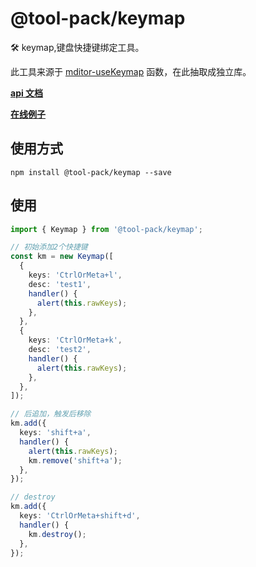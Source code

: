# @tool-pack/keymap

🛠 keymap,键盘快捷键绑定工具。

此工具来源于 [mditor-useKeymap](https://github.com/mditor-dev/mditor/blob/af73e66/src/utils/useKeymap.ts) 函数，在此抽取成独立库。

[**api 文档**](https://js-tool-pack.github.io/keymap/)

[**在线例子**](https://stackblitz.com/edit/typescript-njbsqn?file=package.json,index.ts)

## 使用方式

```shell
npm install @tool-pack/keymap --save
```

## 使用

```typescript
import { Keymap } from '@tool-pack/keymap';

// 初始添加2个快捷键
const km = new Keymap([
  {
    keys: 'CtrlOrMeta+l',
    desc: 'test1',
    handler() {
      alert(this.rawKeys);
    },
  },
  {
    keys: 'CtrlOrMeta+k',
    desc: 'test2',
    handler() {
      alert(this.rawKeys);
    },
  },
]);

// 后追加，触发后移除
km.add({
  keys: 'shift+a',
  handler() {
    alert(this.rawKeys);
    km.remove('shift+a');
  },
});

// destroy
km.add({
  keys: 'CtrlOrMeta+shift+d',
  handler() {
    km.destroy();
  },
});
```
